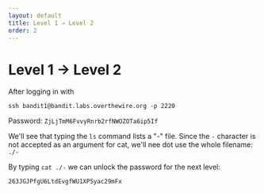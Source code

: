 ```yaml
---
layout: default
title: Level 1 → Level 2
order: 2
---
```


# Level 1 → Level 2
After logging in with 

`ssh bandit1@bandit.labs.overthewire.org -p 2220`

Password: `ZjLjTmM6FvvyRnrb2rfNWOZOTa6ip5If`

We'll see that typing the `ls` command lists a "-" file. Since the `-` character is not accepted as an argument for cat, we'll nee dot use the whole filename: `./-`

By typing `cat ./-` we can unlock the password for the next level:

`263JGJPfgU6LtdEvgfWU1XP5yac29mFx`